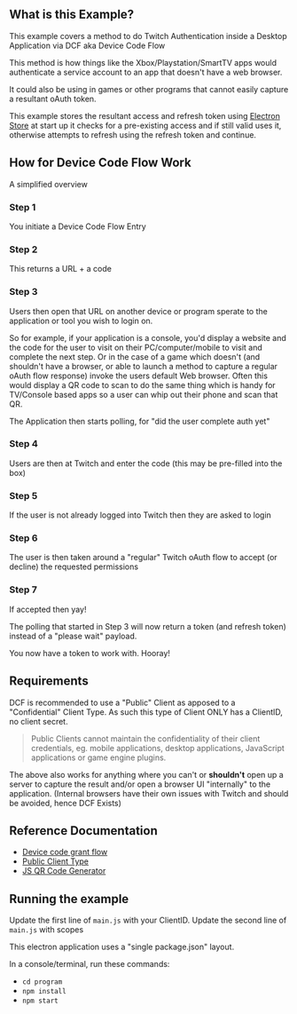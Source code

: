 ## What is this Example?

This example covers a method to do Twitch Authentication inside a Desktop Application via DCF aka Device Code Flow

This method is how things like the Xbox/Playstation/SmartTV apps would authenticate a service account to an app that doesn't have a web browser.

It could also be using in games or other programs that cannot easily capture a resultant oAuth token.

This example stores the resultant access and refresh token using [Electron Store](https://github.com/sindresorhus/electron-store) at start up it checks for a pre-existing access and if still valid uses it, otherwise attempts to refresh using the refresh token and continue.

## How for Device Code Flow Work

A simplified overview

### Step 1
You initiate a Device Code Flow Entry

### Step 2
This returns a URL + a code

### Step 3
Users then open that URL on another device or program sperate to the application or tool you wish to login on.

So for example, if your application is a console, you'd display a website and the code for the user to visit on their PC/computer/mobile to visit and complete the next step.
Or in the case of a game which doesn't (and shouldn't have a browser, or able to launch a method to capture a regular oAuth flow response) invoke the users default Web browser.
Often this would display a QR code to scan to do the same thing which is handy for TV/Console based apps so a user can whip out their phone and scan that QR.

The Application then starts polling, for "did the user complete auth yet"

### Step 4
Users are then at Twitch and enter the code (this may be pre-filled into the box)

### Step 5

If the user is not already logged into Twitch then they are asked to login

### Step 6

The user is then taken around a "regular" Twitch oAuth flow to accept (or decline) the requested permissions

### Step 7

If accepted then yay!

The polling that started in Step 3 will now return a token (and refresh token) instead of a "please wait" payload.

You now have a token to work with. Hooray!

## Requirements

DCF is recommended to use a "Public" Client as apposed to a "Confidential" Client Type. As such this type of Client ONLY has a ClientID, no client secret.

> Public Clients cannot maintain the confidentiality of their client credentials, eg. mobile applications, desktop applications, JavaScript applications or game engine plugins.

The above also works for anything where you can't or **shouldn't** open up a server to capture the result and/or open a browser UI "internally" to the application. (Internal browsers have their own issues with Twitch and should be avoided, hence DCF Exists)

## Reference Documentation

- [Device code grant flow](https://dev.twitch.tv/docs/authentication/getting-tokens-oauth/#device-code-grant-flow)
- [Public Client Type](https://datatracker.ietf.org/doc/html/rfc6749#section-2.1)
- [JS QR Code Generator](https://github.com/davidshimjs/qrcodejs)

## Running the example

Update the first line of `main.js` with your ClientID.
Update the second line of `main.js` with scopes

This electron application uses a "single package.json" layout.

In a console/terminal, run these commands:

- `cd program`
- `npm install`
- `npm start`
